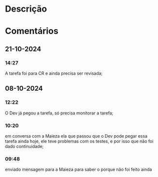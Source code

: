 # Descrição

# Comentários 
## 21-10-2024
### 14:27
A tarefa foi para CR e ainda precisa ser revisada; 
## 08-10-2024
### 12:22
O Dev já pegou a tarefa, só precisa monitorar a tarefa; 
### 10:20
em conversa com a Maieza ela que passou que o Dev pode pegar essa tarefa ainda hoje, ele teve problemas com os testes, e por isso que não foi dado continuidade; 
### 09:48
enviado mensagem para a Maieza para saber o porque não foi feito ainda